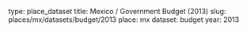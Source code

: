 type: place_dataset
title: Mexico / Government Budget (2013)
slug: places/mx/datasets/budget/2013
place: mx
dataset: budget
year: 2013
